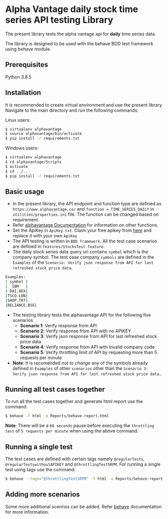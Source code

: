 # Alpha Vantage daily stock time series API testing Library

The present library tests the alpha vantage api for **daily** time series data.

The library is designed to be used with the behave BDD test framework using *behave* module. 

## Prerequisites
Python 3.8.5

## Installation
It is recommended to create virtual environment and use the present library. Navigate to the main directory and run the following commands:

Linux users:
```bash
$ virtualenv alphavantage
$ source alphavantage/bin/activate
$ pip install -r requirements.txt
```
Windows users:
```bash
$ virtualenv alphavantage
$ cd alphavantage/Scripts
$ activate
$ cd ../..
$ pip install -r requirements.txt
```

## Basic usage
- In the present library, the API endpoint and function type are defined as `https://www.alphavantage.co/` and `function = TIME_SERIES_DAILY` in `utilities/properties.ini` file. The function can be changed based on requirement. 
- Refer [alphavantage Documentation](https://www.alphavantage.co/documentation/) for information on other functions.
- Set the ApiKey in `ApiKey.txt`. Claim your free apikey from [here](https://www.alphavantage.co/support/#api-key) and replace it with your own `ApiKey`
- The API testing is written in `BDD framework`. All the test case scenarios are defined in `features/StocksTest.feature`.
- The daily stock series data query url contains `symbol` which is the company symbol. The test case company `symbols` are defined in the `Examples` of the `Scenario: Verify json response from API for last refreshed stock price data`.
```bash
Examples:
| symbol |
|  IBM   |
| DAI.DEX|
|TSCO.LON|
|SHOP.TRT|
|RELIANCE.BSE|
```
- The testing library tests the alphavantage API for the following five scenarios
    - **Scenario 1**: Verify response from API
    - **Scenario 2**: Verify response from API with no APIKEY
    - **Scenario 3**: Verify json response from API for last refreshed stock price data
    - **Scenario 4**: Verify response from API with Invalid company code
    - **Scenario 5**: Verify throttling limit of API by requesting more than 5 requests per minute
- **Note**: It is recomended *not to change* any of the symbols already defined in `Examples` of other `scenarios` other than the `Scenario 3: Verify json response from API for last refreshed stock price data`.. 

## Running all test cases together
To run all the test cases together and generate html report use the command:
```bash
$ behave -f html -o Reports/behave-report.html
```
**Note**: There will be a `60 seconds` pause before executing the `throttling test` of `5 requests per minute` when using the above command.

## Running a single test
The test cases are defined with certain tags namely `@regularTests`, `@regularTestswithoutAPIKEY` and `@throttlingTest5RPM`. For running a single test using tags use the command:
```bash
$ behave --tags="@throttlingTest5RPM" -f html -o Reports/behave-report.html
```

## Adding more scenarios
Some more additional scenrios can be added. Refer [behave](https://behave.readthedocs.io/en/stable/) documentation for more information. 

